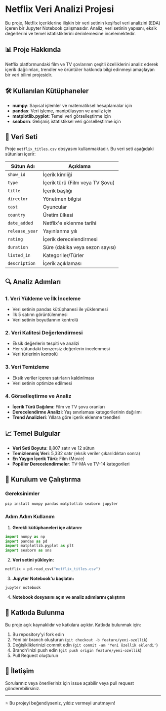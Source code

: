 # Netflix Veri Analizi Projesi

Bu proje, Netflix içeriklerine ilişkin bir veri setinin keşifsel veri analizini (EDA) içeren bir Jupyter Notebook çalışmasıdır. Analiz, veri setinin yapısını, eksik değerlerini ve temel istatistiklerini derinlemesine incelemektedir.

## 📊 Proje Hakkında

Netflix platformundaki film ve TV şovlarının çeşitli özelliklerini analiz ederek içerik dağılımları, trendler ve örüntüler hakkında bilgi edinmeyi amaçlayan bir veri bilimi projesidir.

## 🛠️ Kullanılan Kütüphaneler

- **numpy**: Sayısal işlemler ve matematiksel hesaplamalar için
- **pandas**: Veri işleme, manipülasyon ve analiz için
- **matplotlib.pyplot**: Temel veri görselleştirme için
- **seaborn**: Gelişmiş istatistiksel veri görselleştirme için

## 📁 Veri Seti

Proje `netflix_titles.csv` dosyasını kullanmaktadır. Bu veri seti aşağıdaki sütunları içerir:

| Sütun Adı | Açıklama |
|-----------|----------|
| `show_id` | İçerik kimliği |
| `type` | İçerik türü (Film veya TV Şovu) |
| `title` | İçerik başlığı |
| `director` | Yönetmen bilgisi |
| `cast` | Oyuncular |
| `country` | Üretim ülkesi |
| `date_added` | Netflix'e eklenme tarihi |
| `release_year` | Yayınlanma yılı |
| `rating` | İçerik derecelendirmesi |
| `duration` | Süre (dakika veya sezon sayısı) |
| `listed_in` | Kategoriler/Türler |
| `description` | İçerik açıklaması |

## 🔍 Analiz Adımları

### 1. Veri Yükleme ve İlk İnceleme
- Veri setinin pandas kütüphanesi ile yüklenmesi
- İlk 5 satırın görüntülenmesi
- Veri setinin boyutlarının kontrolü

### 2. Veri Kalitesi Değerlendirmesi
- Eksik değerlerin tespiti ve analizi
- Her sütundaki benzersiz değerlerin incelenmesi
- Veri türlerinin kontrolü

### 3. Veri Temizleme
- Eksik veriler içeren satırların kaldırılması
- Veri setinin optimize edilmesi

### 4. Görselleştirme ve Analiz
- **İçerik Türü Dağılımı**: Film ve TV şovu oranları
- **Derecelendirme Analizi**: Yaş sınırlaması kategorilerinin dağılımı
- **Trend Analizleri**: Yıllara göre içerik eklenme trendleri

## 📈 Temel Bulgular

- **Veri Seti Boyutu**: 8,807 satır ve 12 sütun
- **Temizlenmiş Veri**: 5,332 satır (eksik veriler çıkarıldıktan sonra)
- **En Yaygın İçerik Türü**: Film (Movie)
- **Popüler Derecelendirmeler**: TV-MA ve TV-14 kategorileri

## 🚀 Kurulum ve Çalıştırma

### Gereksinimler
```bash
pip install numpy pandas matplotlib seaborn jupyter
```

### Adım Adım Kullanım

1. **Gerekli kütüphaneleri içe aktarın:**
```python
import numpy as np
import pandas as pd
import matplotlib.pyplot as plt
import seaborn as sns
```

2. **Veri setini yükleyin:**
```python
netflix = pd.read_csv("netflix_titles.csv")
```

3. **Jupyter Notebook'u başlatın:**
```bash
jupyter notebook
```

4. **Notebook dosyasını açın ve analiz adımlarını çalıştırın**

## 🤝 Katkıda Bulunma

Bu proje açık kaynaklıdır ve katkılara açıktır. Katkıda bulunmak için:

1. Bu repository'yi fork edin
2. Yeni bir branch oluşturun (`git checkout -b feature/yeni-ozellik`)
3. Değişikliklerinizi commit edin (`git commit -am 'Yeni özellik eklendi'`)
4. Branch'inizi push edin (`git push origin feature/yeni-ozellik`)
5. Pull Request oluşturun

## 📧 İletişim

Sorularınız veya önerileriniz için issue açabilir veya pull request gönderebilirsiniz.

---

⭐ Bu projeyi beğendiyseniz, yıldız vermeyi unutmayın!
